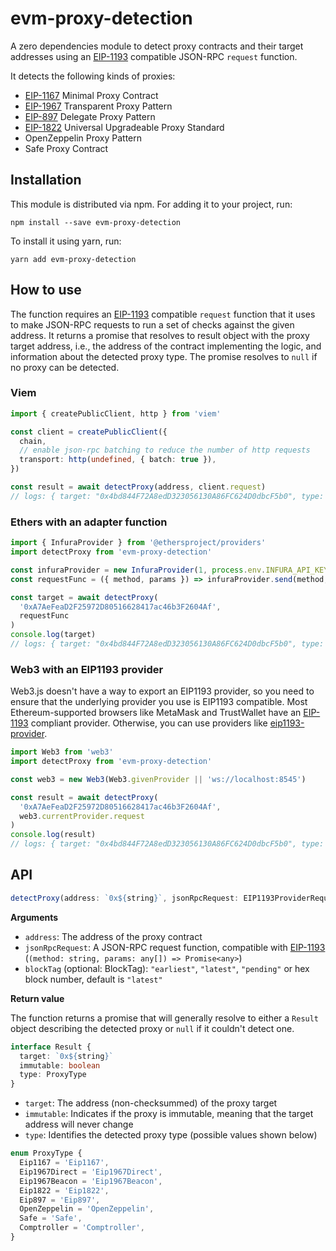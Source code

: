 # evm-proxy-detection

A zero dependencies module to detect proxy contracts and their target addresses using an [EIP-1193](https://eips.ethereum.org/EIPS/eip-1193) compatible JSON-RPC `request` function.

It detects the following kinds of proxies:

- [EIP-1167](https://eips.ethereum.org/EIPS/eip-1167) Minimal Proxy Contract
- [EIP-1967](https://eips.ethereum.org/EIPS/eip-1967) Transparent Proxy Pattern
- [EIP-897](https://eips.ethereum.org/EIPS/eip-897) Delegate Proxy Pattern
- [EIP-1822](https://eips.ethereum.org/EIPS/eip-1822) Universal Upgradeable Proxy Standard
- OpenZeppelin Proxy Pattern
- Safe Proxy Contract

## Installation

This module is distributed via npm. For adding it to your project, run:

```
npm install --save evm-proxy-detection
```

To install it using yarn, run:

```
yarn add evm-proxy-detection
```

## How to use

The function requires an [EIP-1193](https://eips.ethereum.org/EIPS/eip-1193) compatible `request` function that it uses to make JSON-RPC requests to run a set of checks against the given address.
It returns a promise that resolves to result object with the proxy target address, i.e., the address of the contract implementing the logic, and information about the detected proxy type.
The promise resolves to `null` if no proxy can be detected.

### Viem

```ts
import { createPublicClient, http } from 'viem'

const client = createPublicClient({
  chain,
  // enable json-rpc batching to reduce the number of http requests
  transport: http(undefined, { batch: true }),
})

const result = await detectProxy(address, client.request)
// logs: { target: "0x4bd844F72A8edD323056130A86FC624D0dbcF5b0", type: 'Eip1967', immutable: false }
```

### Ethers with an adapter function

```ts
import { InfuraProvider } from '@ethersproject/providers'
import detectProxy from 'evm-proxy-detection'

const infuraProvider = new InfuraProvider(1, process.env.INFURA_API_KEY)
const requestFunc = ({ method, params }) => infuraProvider.send(method, params)

const target = await detectProxy(
  '0xA7AeFeaD2F25972D80516628417ac46b3F2604Af',
  requestFunc
)
console.log(target)
// logs: { target: "0x4bd844F72A8edD323056130A86FC624D0dbcF5b0", type: 'Eip1967', immutable: false }
```

### Web3 with an EIP1193 provider

Web3.js doesn't have a way to export an EIP1193 provider, so you need to ensure that the underlying provider you use is EIP1193 compatible. Most Ethereum-supported browsers like MetaMask and TrustWallet have an [EIP-1193](https://eips.ethereum.org/EIPS/eip-1193) compliant provider.
Otherwise, you can use providers like [eip1193-provider](https://www.npmjs.com/package/eip1193-provider).

```ts
import Web3 from 'web3'
import detectProxy from 'evm-proxy-detection'

const web3 = new Web3(Web3.givenProvider || 'ws://localhost:8545')

const result = await detectProxy(
  '0xA7AeFeaD2F25972D80516628417ac46b3F2604Af',
  web3.currentProvider.request
)
console.log(result)
// logs: { target: "0x4bd844F72A8edD323056130A86FC624D0dbcF5b0", type: 'Eip1967', immutable: false }
```

## API

```ts
detectProxy(address: `0x${string}`, jsonRpcRequest: EIP1193ProviderRequestFunc, blockTag?: BlockTag): Promise<Result | null>
```

**Arguments**

- `address`: The address of the proxy contract
- `jsonRpcRequest`: A JSON-RPC request function, compatible with [EIP-1193](https://eips.ethereum.org/EIPS/eip-1193) (`(method: string, params: any[]) => Promise<any>`)
- `blockTag` (optional: BlockTag): `"earliest"`, `"latest"`, `"pending"` or hex block number, default is `"latest"`

**Return value**

The function returns a promise that will generally resolve to either a `Result` object describing the detected proxy or `null` if it couldn't detect one.

```ts
interface Result {
  target: `0x${string}`
  immutable: boolean
  type: ProxyType
}
```

- `target`: The address (non-checksummed) of the proxy target
- `immutable`: Indicates if the proxy is immutable, meaning that the target address will never change
- `type`: Identifies the detected proxy type (possible values shown below)

```ts
enum ProxyType {
  Eip1167 = 'Eip1167',
  Eip1967Direct = 'Eip1967Direct',
  Eip1967Beacon = 'Eip1967Beacon',
  Eip1822 = 'Eip1822',
  Eip897 = 'Eip897',
  OpenZeppelin = 'OpenZeppelin',
  Safe = 'Safe',
  Comptroller = 'Comptroller',
}
```
